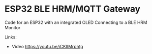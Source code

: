 # ESP32 BLE HRM/MQTT Gateway
Code for an ESP32 with an integrated OLED Connecting to a BLE HRM Monitor

Links:
- Video
https://youtu.be/iCKIIMrphtg